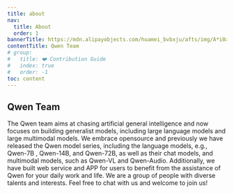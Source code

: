 ```yaml
---
title: about
nav:
  title: About
  order: 1
bannerTitle: https://mdn.alipayobjects.com/huamei_bvbxju/afts/img/A*i0atTYYpUEMAAAAAAAAAAAAADlHYAQ/original
contentTitle: Qwen Team
# group:
#   title: ❤️ Contribution Guide
#   index: true
#   order: -1
toc: content
---
```


## Qwen Team

The Qwen team aims at chasing artificial general intelligence and now focuses on building generalist models, including large language models and large multimodal models. We embrace opensource and previously we have released the Qwen model series, including the language models, e.g., Qwen-7B , Qwen-14B, and Qwen-72B, as well as their chat models, and multimodal models, such as Qwen-VL and Qwen-Audio. Additionally, we have built web service and APP for users to benefit from the assistance of Qwen for your daily work and life. We are a group of people with diverse talents and interests. Feel free to chat with us and welcome to join us!
